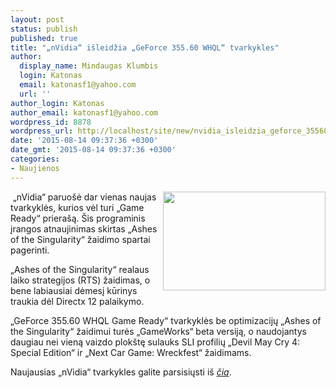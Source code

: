 ```yaml
---
layout: post
status: publish
published: true
title: "„nVidia“ išleidžia „GeForce 355.60 WHQL“ tvarkykles"
author:
  display_name: Mindaugas Klumbis
  login: Katonas
  email: katonasf1@yahoo.com
  url: ''
author_login: Katonas
author_email: katonasf1@yahoo.com
wordpress_id: 8878
wordpress_url: http://localhost/site/new/nvidia_isleidzia_geforce_35560_whql_tvarkykles/
date: '2015-08-14 09:37:36 +0300'
date_gmt: '2015-08-14 09:37:36 +0300'
categories:
- Naujienos
---
```

<p>
	&nbsp;<a href="http://technews.lt/userfiles/65a(1).jpg"><img alt="" src="http://technews.lt/userfiles/65a(1).jpg" style="width: 260px; height: 158px; float: right;" /></a>&bdquo;nVidia&ldquo; paruo&scaron;ė dar vienas naujas tvarkyklės, kurios vėl turi &bdquo;Game Ready&ldquo; priera&scaron;ą. &Scaron;is programinis įrangos atnaujinimas skirtas &bdquo;Ashes of the Singularity&ldquo; žaidimo spartai pagerinti.</p>
<p>
	&bdquo;Ashes of the Singularity&ldquo; realaus laiko strategijos (RTS) žaidimas, o bene labiausiai dėmesį kūrinys traukia dėl Directx 12 palaikymo.</p>
<p>
	&bdquo;GeForce 355.60 WHQL Game Ready&ldquo; tvarkyklės be optimizacijų &bdquo;Ashes of the Singularity&ldquo; žaidimui turės &bdquo;GameWorks&ldquo; beta versiją, o naudojantys daugiau nei vieną vaizdo plok&scaron;tę sulauks SLI profilių &bdquo;Devil May Cry 4: Special Edition&ldquo; ir &bdquo;Next Car Game: Wreckfest&ldquo; žaidimams.</p>
<p>
	Naujausias &bdquo;nVidia&ldquo; tvarkykles galite parsisiųsti i&scaron; <em><a href="http://www.nvidia.com/Download/index.aspx?lang=en-us">čia</a></em>.</p>
